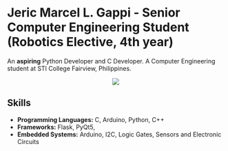 # Jeric Marcel L. Gappi - Senior Computer Engineering Student (Robotics Elective, 4th year)
An **aspiring** Python Developer and C Developer. A Computer Engineering student at STI College Fairview, Philippines.
 <!-- <img src="https://github-stats-alpha.vercel.app/api?username=75marsel&cc=22272e&tc=37BCF6&ic=fff&bc=0000"> -->
 <p align=center>
 <img src="https://github-stats-alpha.vercel.app/api?username=75marsel&cc=B0E1C3&tc=000000&ic=000000" href="https://github.com/75marsel">
 </p>

 ## Skills

  - **Programming Languages:** C, Arduino, Python, C++
  - **Frameworks:** Flask, PyQt5, 
  - **Embedded Systems:** Arduino, I2C, Logic Gates, Sensors and Electronic Circuits
